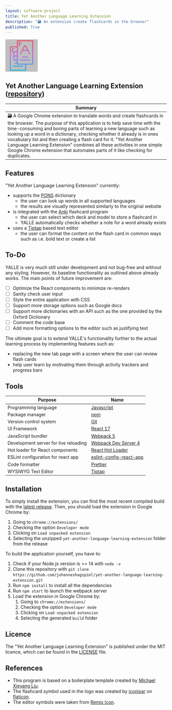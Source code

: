 ```yaml
---
layout: software-project
title: Yet Another Language Learning Extension
description: "🗃️ An extension create flashcards in the browser"
published: True
---
```


<img src="/assets/software-project/yet-another-language-learning-extension/github_logo.png" alt="Yet Another Language Learning Extension Logo" width="20%"/>

## Yet Another Language Learning Extension ([repository](https://github.com/johanneshagspiel/yet-another-language-learning-extension))

| Summary  |
| -------------------------------------------------- |
| 🗃️ A Google Chrome extension to translate words and create flashcards in the browser. The purpose of this application is to help save time with the time-consuming and boring parts of learning a new language such as looking up a word in a dictionary, checking whether it already is in ones vocabulary list and then creating a flash card for it. "Yet Another Language Learning Extension" combines all these activities in one simple Google Chrome extension that automates parts of it like checking for duplicates. |

## Features  

"Yet Another Language Learning Extension" currently:
- supports the [PONS](https://en.pons.com/) dictionary
  - the user can look up words in all supported languages
  - the results are visually represented similarly to the original website
- is integrated with the [Anki](https://apps.ankiweb.net/) flashcard program
  - the user can select which deck and model to store a flashcard in
  - YALLE automatically checks whether a note for a word already exists
- uses a [Tiptap](https://tiptap.dev/) based text editor
  - the user can format the content on the flash card in common ways such as i.e. bold text or create a list

## To-Do

YALLE is very much still under development and not bug-free and without any styling. However, its baseline functionality as outlined above already works. The main points of future improvement are: 

- [ ] Optimize the React components to minimize re-renders
- [ ] Sanity check user input
- [ ] Style the entire application with CSS 
- [ ] Support more storage options such as Google docs
- [ ] Support more dictionaries with an API such as the one provided by the Oxford Dictionary
- [ ] Comment the code base
- [ ] Add more formatting options to the editor such as justifying text

The ultimate goal is to extend YALLE's functionality further to the actual learning process by implementing features such as:
- replacing the new tab page with a screen where the user can review flash cards 
- help user learn by motivating them through activity trackers and progress bars 

## Tools

| Purpose                               | Name                                                                            |
|---------------------------------------|---------------------------------------------------------------------------------|
| Programming language                  | [Javascript](https://nodejs.org/en/)                                            |
| Package manager                       | [npm](https://www.npmjs.com/)                                                   |
| Version control system                | [Git](https://git-scm.com/)                                                     |  
| UI Framework                          | [React 17](https://reactjs.org)                                                 | 
| JavaScript bundler                    | [Webpack 5](https://webpack.js.org/)                                            |
| Development server for live reloading | [Webpack Dev Server 4](https://webpack.js.org/configuration/dev-server/)        | 
| Hot loader for React components       | [React Hot Loader](https://github.com/gaearon/react-hot-loader)                 |
| ESLint configuration for react app    | [eslint-config-react-app](https://www.npmjs.com/package/eslint-config-react-app) |
 | Code formatter                        | [Prettier](https://prettier.io/)                                                |
| WYSIWYG Text Editor |[Tiptap](https://tiptap.dev/)                                                    |

## Installation

To simply install the extension, you can find the most recent compiled build with the [latest release](https://github.com/johanneshagspiel/yet-another-language-learning-extension/releases/). Then, you should load the extension in Google Chrome by:
1. Going to `chrome://extensions/`
2. Checking the option `Developer mode`
3. Clicking on `Load unpacked extension`
4. Selecting the unzipped `yet-another-language-learning-extension` folder from the release

To build the application yourself, you have to:

1. Check if your Node.js version is >= 14 with `node -v`
2. Clone this repository with `git clone https://github.com/johanneshagspiel/yet-another-language-learning-extension.git`
3. Run `npm install` to install all the dependencies
4. Run `npm start` to launch the webpack server
5. Load the extension in Google Chrome by:
   1. Going to `chrome://extensions/`
   2. Checking the option `Developer mode`
   3. Clicking on `Load unpacked extension`
   4. Selecting the generated `build` folder

## Licence

The "Yet Another Language Learning Extension" is published under the MIT licence, which can be found in the [LICENSE](LICENSE) file. 

## References

- This program is based on a boilerplate template created by [Michael Xieyang Liu](https://github.com/lxieyang/chrome-extension-boilerplate-react).
- The flashcard symbol used in the logo was created by [iconixar](https://www.flaticon.com/de/autoren/iconixar) on [flaticon](https://www.flaticon.com/free-icons/flashcard).
- The editor symbols were taken from [Remix Icon](https://remixicon.com/).